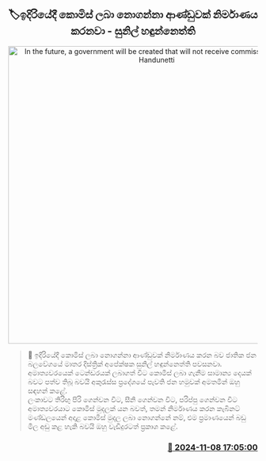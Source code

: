 <p align='center'><b><h2 align='center' title='In the future, a government will be created that will not receive commissions - Sunil Handunetti'>🏷ඉදිරියේදී කොමිස් ලබා නොගන්නා ආණ්ඩුවක් නිර්මාණය කරනවා - සුනිල් හඳුන්නෙත්ති</h2></b></p>
<p align='center'><img src='https://helakuru.sgp1.cdn.digitaloceanspaces.com/esana/images/lib/sunil-handunnethi-93893.jpg' width='600' alt='In the future, a government will be created that will not receive commissions - Sunil Handunetti'></p>

>📝 ඉදිරියේදී කොමිස් ලබා නොගන්නා ආණ්ඩුවක් නිර්මාණය කරන බව ජාතික ජන බලවේගයේ මාතර දිස්ත්‍රික් අපේක්ෂක සුනිල් හඳුන්නෙත්ති පවසනවා.<br>අමාත්‍යවරයෙක් ටෙන්ඩරයක් ලබාගත් විට කොමිස් ලබා ගැනීම සාමාන්‍ය දෙයක් බවට පත්ව තිබූ බවයි අකුරැස්ස ප්‍රදේශයේ පැවති ජන හමුවක් අමතමින් ඔහු සඳහන් කළේ.<br>ලංකාවට තිරිඟු පිරි ගෙන්වන විට, සීනි ගෙන්වන විට, පරිප්පු ගෙන්වන විට අමාත්‍යවරයාට කොමිස් මුදලක් යන බවත්, තමන් නිර්මාණය කරන කැබිනට් මණ්ඩලයෙන් අදාළ කොමිස් මුදල ලබා නොගන්නේ නම්, එම ප්‍රමාණයෙන් බඩු මිල අඩු කළ හැකි බවයි ඔහු වැඩිදුරටත් ප්‍රකාශ කළේ.<br>

<h3 align='right'><a href='https://www.helakuru.lk/esana/p/104878/'>📅 2024-11-08 17:05:00</a></h3>
